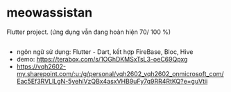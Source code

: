 # meowassistan

Flutter project. (ứng dụng vẫn đang hoàn hiện 70/ 100 %)

##
- ngôn ngữ sử dụng: Flutter - Dart, kết hợp FireBase, Bloc, Hive
- demo: https://terabox.com/s/1OGhDKMSxTsL3-oeC69Qpxg
- https://vqh2602-my.sharepoint.com/:u:/g/personal/vqh2602_vqh2602_onmicrosoft_com/Eac5Ef3RVLlLgN-5yehiVzQBx4asxVHB9uFy7q9RR4RtKQ?e=guVtii

